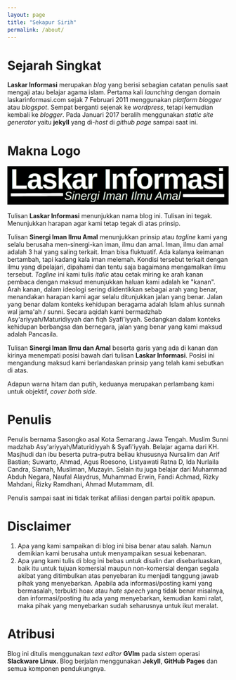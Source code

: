 ```yaml
---
layout: page
title: "Sekapur Sirih"
permalink: /about/
---
```

# Sejarah Singkat

**Laskar Informasi** merupakan _blog_ yang berisi sebagian catatan penulis saat mengaji atau belajar agama islam. Pertama kali _launching_ dengan domain laskarinformasi.com sejak 7 Februari 2011 menggunakan _platform blogger_ atau _blogspot_. Sempat berganti sejenak ke _wordpress_, tetapi kemudian kembali ke _blogger_. Pada Januari 2017 beralih menggunakan _static site generator_ yaitu **jekyll** yang di-_host_ di _github page_ sampai saat ini.

# Makna Logo

![](/gambar/logo.png)

Tulisan **Laskar Informasi** menunjukkan nama blog ini. Tulisan ini tegak. Menunjukkan harapan agar kami tetap tegak di atas prinsip.

Tulisan **Sinergi Iman Ilmu Amal** menunjukkan prinsip atau _tagline_ kami yang selalu berusaha men-sinergi-kan iman, ilmu dan amal. Iman, ilmu dan amal adalah 3 hal yang saling terkait. Iman bisa fluktuatif. Ada kalanya keimanan bertambah, tapi kadang kala iman melemah. Kondisi tersebut terkait dengan ilmu yang dipelajari, dipahami dan tentu saja bagaimana mengamalkan ilmu tersebut. _Tagline_ ini kami tulis _italic_ atau cetak miring ke arah kanan pembaca dengan maksud menunjukkan haluan kami adalah ke "kanan". Arah kanan, dalam ideologi sering diidentikkan sebagai arah yang benar, menandakan harapan kami agar selalu ditunjukkan jalan yang benar. Jalan yang benar dalam konteks kehidupan beragama adalah Islam ahlus sunnah wal jama'ah / sunni. Secara aqidah kami bermadzhab Asy'ariyyah/Maturidiyyah dan fiqh Syafi'iyyah. Sedangkan dalam konteks kehidupan berbangsa dan bernegara, jalan yang benar yang kami maksud adalah Pancasila.

Tulisan **Sinergi Iman Ilmu dan Amal** beserta garis yang ada di kanan dan kirinya menempati posisi bawah dari tulisan **Laskar Informasi**. Posisi ini mengandung maksud kami berlandaskan prinsip yang telah kami sebutkan di atas.

Adapun warna hitam dan putih, keduanya merupakan perlambang kami untuk objektif, _cover both side_.

# Penulis

Penulis bernama Sasongko asal Kota Semarang Jawa Tengah. Muslim Sunni madzhab Asy'ariyyah/Maturidiyyah & Syafi'iyyah. Belajar agama dari KH. Masjhudi dan ibu beserta putra-putra beliau khususnya Nursalim dan Arif Bastian; Suwarto, Ahmad, Agus Roesono, Listyawati Ratna D, Ida Nurlaila Candra, Siamah, Musliman, Muzayin. Selain itu juga belajar dari Muhammad Abduh Negara, Naufal Alaydrus, Muhammad Erwin, Fandi Achmad, Rizky Mahdani, Rizky Ramdhani, Ahmad Mutammam, dll.  

Penulis sampai saat ini tidak terikat afiliasi dengan partai politik apapun.  

# Disclaimer

1. Apa yang kami sampaikan di blog ini bisa benar atau salah. Namun demikian kami berusaha untuk menyampaikan sesuai kebenaran.
3. Apa yang kami tulis di blog ini bebas untuk disalin dan disebarluaskan, baik itu untuk tujuan komersial maupun non-komersial dengan segala akibat yang ditimbulkan atas penyebaran itu menjadi tanggung jawab pihak yang menyebarkan. Apabila ada informasi/posting kami yang bermasalah, terbukti hoax atau _hate speech_ yang tidak benar misalnya, dan informasi/posting itu ada yang menyebarkan, kemudian kami ralat, maka pihak yang menyebarkan sudah seharusnya untuk ikut meralat.    

# Atribusi

Blog ini ditulis menggunakan _text editor_ **GVIm** pada sistem operasi **Slackware Linux**. Blog berjalan menggunakan **Jekyll**, **GitHub Pages** dan semua komponen pendukungnya.
